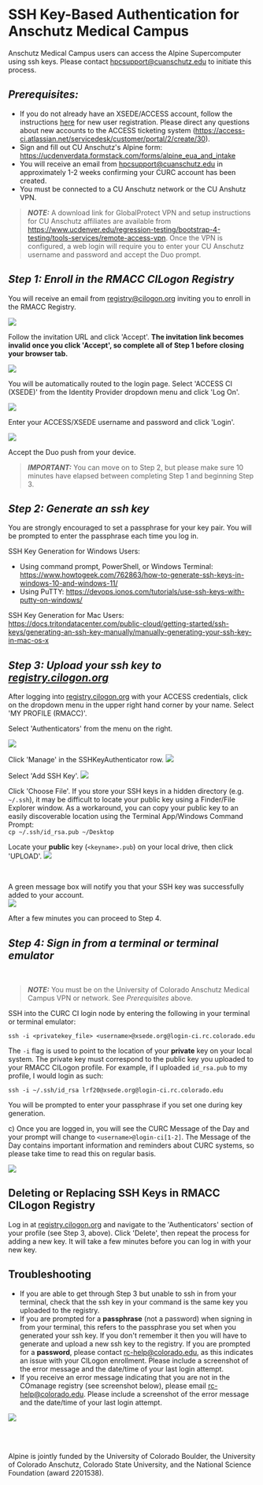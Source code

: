 # SSH Key-Based Authentication for Anschutz Medical Campus 

Anschutz Medical Campus users can access the Alpine Supercomputer using ssh keys. Please contact hpcsupport@cuanschutz.edu to initiate this process.

## *Prerequisites:*
* If you do not already have an XSEDE/ACCESS account, follow the instructions [here]( https://identity.access-ci.org/new-user) for new user registration. Please direct any questions about new accounts to the ACCESS ticketing system (<https://access-ci.atlassian.net/servicedesk/customer/portal/2/create/30>).
* Sign and fill out CU Anschutz's Alpine form: <https://ucdenverdata.formstack.com/forms/alpine_eua_and_intake>
* You will receive an email from <hpcsupport@cuanschutz.edu> in approximately 1-2 weeks confirming your CURC account has been created.
* You must be connected to a CU Anschutz network or the CU Anshutz VPN.

> **_NOTE:_**
A download link for GlobalProtect VPN and setup instructions for CU Anschutz affiliates are available from <https://www.ucdenver.edu/regression-testing/bootstrap-4-testing/tools-services/remote-access-vpn>. 
Once the VPN is configured, a web login will require you to enter your CU Anschutz username and password and accept the Duo prompt.

## *Step 1: Enroll in the RMACC CILogon Registry*

You will receive an email from <registry@cilogon.org> inviting you to enroll in the RMACC Registry. 
<br>

![](./amc-access-images/email_invitation.png)

Follow the invitation URL and click 'Accept'. __The invitation link becomes invalid once you click 'Accept', so complete all of Step 1 before closing your browser tab.__ 

![](./amc-access-images/accept_invitation.png)

You will be automatically routed to the login page. Select 'ACCESS CI (XSEDE)' from the Identity Provider dropdown menu and click 'Log On'.
<br>

![](./amc-access-images/cilogon_identityprovider_access.png)

Enter your ACCESS/XSEDE username and password and click 'Login'.
<br>

![](./amc-access-images/access_credentials.png)
<br>

Accept the Duo push from your device.

> **_IMPORTANT:_** You can move on to Step 2, but please make sure 10 minutes have elapsed between completing Step 1 and beginning Step 3.

## *Step 2: Generate an ssh key*

You are strongly encouraged to set a passphrase for your key pair. You will be prompted to enter the passphrase each time you log in. 

SSH Key Generation for Windows Users: 
- Using command prompt, PowerShell, or Windows Terminal: https://www.howtogeek.com/762863/how-to-generate-ssh-keys-in-windows-10-and-windows-11/
- Using PuTTY: https://devops.ionos.com/tutorials/use-ssh-keys-with-putty-on-windows/

SSH Key Generation for Mac Users: 
https://docs.tritondatacenter.com/public-cloud/getting-started/ssh-keys/generating-an-ssh-key-manually/manually-generating-your-ssh-key-in-mac-os-x


## *Step 3: Upload your ssh key to [registry.cilogon.org](https://registry.cilogon.org/registry/)*

After logging into [registry.cilogon.org](https://registry.cilogon.org/registry/) with your ACCESS 
credentials, click on the dropdown menu in the upper right hand corner by your name. 
Select 'MY PROFILE (RMACC)'.

Select 'Authenticators' from the menu on the right. 
<br>

![](./amc-access-images/menu_options.png)
<br>

Click 'Manage' in the SSHKeyAuthenticator row. 
![](./amc-access-images/manage_sshkeyauthenticator.png)

Select 'Add SSH Key'.
![](./amc-access-images/add_sshkey.png)

Click 'Choose File'. If you store your SSH keys in a hidden directory (e.g. `~/.ssh`), it may be difficult to locate your public key using a Finder/File Explorer window. As a workaround, you can copy your public key to an easily discoverable location using the Terminal App/Windows Command Prompt: <br>`cp ~/.ssh/id_rsa.pub ~/Desktop`
<br>

Locate your __public__ key (`<keyname>.pub`) on your local drive, then click 'UPLOAD'.
![](./amc-access-images/upload_sshkey.png)

<br>

A green message box will notify you that your SSH key was successfully added to your account.
<br>
![](./amc-access-images/sshkeyadded.png)

After a few minutes you can proceed to Step 4.

## *Step 4: Sign in from a terminal or terminal emulator*
<br>

> **_NOTE:_** You must be on the University of Colorado Anschutz Medical Campus VPN or network. See *Prerequisites* above.

SSH into the CURC CI login node by entering the following in your terminal or terminal emulator:
```
ssh -i <privatekey_file> <username>@xsede.org@login-ci.rc.colorado.edu
```
The `-i` flag is used to point to the location of your __private__ key on your local system. The private key must correspond to the public key you uploaded to your RMACC CILogon profile.
For example, if I uploaded `id_rsa.pub` to my profile, I would login as such:
```
ssh -i ~/.ssh/id_rsa lrf20@xsede.org@login-ci.rc.colorado.edu
```

You will be prompted to enter your passphrase if you set one during key generation.


c) Once you are logged in, you will see the CURC Message of the Day and your prompt will change to `<username>@login-ci[1-2]`. The Message of the Day contains important information and reminders about CURC systems, so please take time to read this on regular basis.
<br>

![](./amc-access-images/loginprompt_motd.png)


## Deleting or Replacing SSH Keys in RMACC CILogon Registry

Log in at [registry.cilogon.org](https://registry.cilogon.org/registry/) and navigate to the 'Authenticators' section of your profile (see Step 3, above). Click 'Delete', then repeat the process for adding a new key. It will take a few minutes before you can log in with your new key.


## Troubleshooting

* If you are able to get through Step 3 but unable to ssh in from your terminal, check that the ssh key in your command is the same key you uploaded to the registry.
* If you are prompted for a **__passphrase__** (not a password) when signing in from your terminal, this refers to the passphrase you set when you generated your ssh key. If you don't remember it then you will have to generate and upload a new ssh key to the registry. If you are prompted for a **__password__**, please contact <rc-help@colorado.edu>, as this indicates an issue with your CILogon enrollment. Please include a screenshot of the error message and the date/time of your last login attempt.
* If you receive an error message indicating that you are not in the COmanage registry (see screenshot below), please email <rc-help@colorado.edu>. Please include a screenshot of the error message and the date/time of your last login attempt.

![](./amc-access-images/notregistered_error.png)
<br>

<br>

<br>

Alpine is jointly funded by the University of Colorado Boulder, the University of Colorado Anschutz, Colorado State University, and the National Science Foundation (award 2201538).

